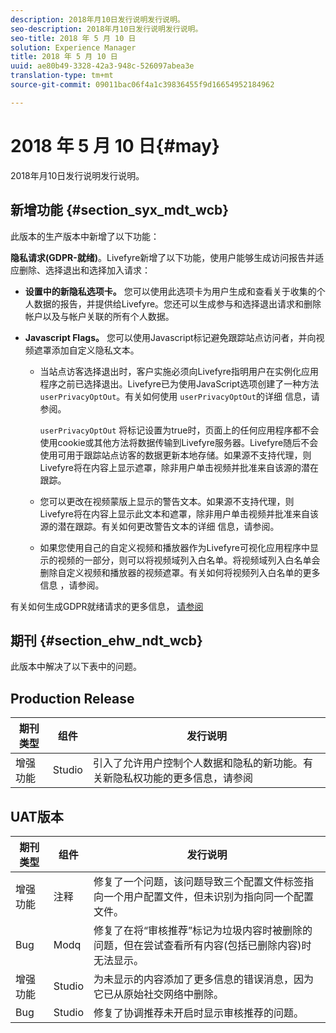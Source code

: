 ```yaml
---
description: 2018年月10日发行说明发行说明。
seo-description: 2018年月10日发行说明发行说明。
seo-title: 2018 年 5 月 10 日
solution: Experience Manager
title: 2018 年 5 月 10 日
uuid: ae80b49-3328-42a3-948c-526097abea3e
translation-type: tm+mt
source-git-commit: 09011bac06f4a1c39836455f9d16654952184962

---
```



# 2018 年 5 月 10 日{#may}

2018年月10日发行说明发行说明。

## 新增功能 {#section_syx_mdt_wcb}

此版本的生产版本中新增了以下功能：

**隐私请求(GDPR-就绪)**。Livefyre新增了以下功能，使用户能够生成访问报告并适应删除、选择退出和选择加入请求：

* **设置中的新隐私选项卡。** 您可以使用此选项卡为用户生成和查看关于收集的个人数据的报告，并提供给Livefyre。您还可以生成参与和选择退出请求和删除帐户以及与帐户关联的所有个人数据。
* **Javascript Flags。** 您可以使用Javascript标记避免跟踪站点访问者，并向视频遮罩添加自定义隐私文本。

   * 当站点访客选择退出时，客户实施必须向Livefyre指明用户在实例化应用程序之前已选择退出。Livefyre已为使用JavaScript选项创建了一种方法 `userPrivacyOptOut`。有关如何使用 `userPrivacyOptOut`的详细 [](/help/using/c-settings-other/c-gdpr-compliance/c-gdpr-compliance.md#section_nmz_q3n_3db)信息，请参阅。

      `userPrivacyOptOut` 将标记设置为true时，页面上的任何应用程序都不会使用cookie或其他方法将数据传输到Livefyre服务器。Livefyre随后不会使用可用于跟踪站点访客的数据更新本地存储。如果源不支持代理，则Livefyre将在内容上显示遮罩，除非用户单击视频并批准来自该源的潜在跟踪。

   * 您可以更改在视频蒙版上显示的警告文本。如果源不支持代理，则Livefyre将在内容上显示此文本和遮罩，除非用户单击视频并批准来自该源的潜在跟踪。有关如何更改警告文本的详细 [](/help/using/c-settings-other/c-gdpr-compliance/c-gdpr-compliance.md#section_pb5_mnp_ldb)信息，请参阅。
   * 如果您使用自己的自定义视频和播放器作为Livefyre可视化应用程序中显示的视频的一部分，则可以将视频域列入白名单。将视频域列入白名单会删除自定义视频和播放器的视频遮罩。有关如何将视频列入白名单的更多信息 [](/help/using/c-settings-other/c-gdpr-compliance/c-gdpr-compliance.md#section_bzp_pnp_ldb)，请参阅。

有关如何生成GDPR就绪请求的更多信息， [请参阅](/help/using/c-settings-other/c-gdpr-compliance/c-gdpr-compliance.md#concept_q1l_r5s_rcb)

## 期刊 {#section_ehw_ndt_wcb}

此版本中解决了以下表中的问题。

## Production Release

| **期刊类型** | **组件** | **发行说明** |
|---|---|---|
| 增强功能 | Studio | 引入了允许用户控制个人数据和隐私的新功能。有关新隐私权功能的更多信息，请参阅 [](#c_rn/section_syx_mdt_wcb) |

## UAT版本

| **期刊类型** | **组件** | **发行说明** |
|---|---|---|
| 增强功能 | 注释 | 修复了一个问题，该问题导致三个配置文件标签指向一个用户配置文件，但未识别为指向同一个配置文件。 |
| Bug | Modq | 修复了在将“审核推荐”标记为垃圾内容时被删除的问题，但在尝试查看所有内容(包括已删除内容)时无法显示。 |
| 增强功能 | Studio | 为未显示的内容添加了更多信息的错误消息，因为它已从原始社交网络中删除。 |
| Bug | Studio | 修复了协调推荐未开启时显示审核推荐的问题。 |

